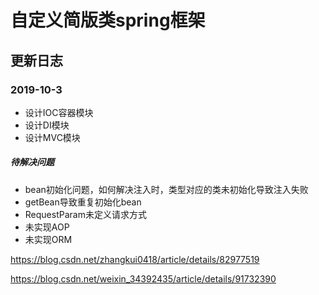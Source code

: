 # 自定义简版类spring框架

## 更新日志

### 2019-10-3
* 设计IOC容器模块
* 设计DI模块
* 设计MVC模块
#####  待解决问题
* bean初始化问题，如何解决注入时，类型对应的类未初始化导致注入失败
* getBean导致重复初始化bean
* RequestParam未定义请求方式
* 未实现AOP
* 未实现ORM

https://blog.csdn.net/zhangkui0418/article/details/82977519

https://blog.csdn.net/weixin_34392435/article/details/91732390





